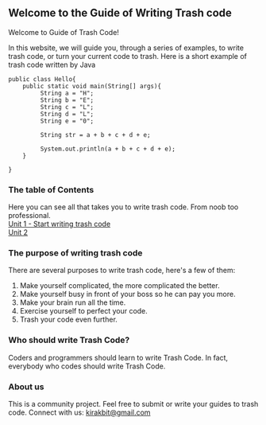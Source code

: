 ## Welcome to the Guide of Writing Trash code

Welcome to Guide of Trash Code! 

In this website, we will guide you, through a series of examples, to write trash code, or turn your current code to trash. 
Here is a short example of trash code written by Java

```
public class Hello{
    public static void main(String[] args){
         String a = "H";
         String b = "E";
         String c = "L";
         String d = "L";
         String e = "0";
 
         String str = a + b + c + d + e;      
         
         System.out.println(a + b + c + d + e);   
    }

}
```

### The table of Contents
Here you can see all that takes you to write trash code. From noob too professional. <br>
[Unit 1 - Start writing trash code](unit_1.md) <br>
[Unit 2](unit_2.md) <br>

### The purpose of writing trash code

There are several purposes to write trash code, here's a few of them:
1. Make yourself complicated, the more complicated the better.
2. Make yourself busy in front of your boss so he can pay you more.
3. Make your brain run all the time.
4. Exercise yourself to perfect your code. 
5. Trash your code even further.

### Who should write Trash Code?

Coders and programmers should learn to write Trash Code. In fact, everybody who codes should write Trash Code. 

### About us

This is a community project. Feel free to submit or write your guides to trash code.
Connect with us: kirakbit@gmail.com 
